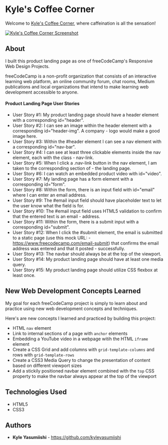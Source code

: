 # Kyle's Coffee Corner

Welcome to <a href="https://kyleyasumiishi.github.io/coffee-corner/index.html">Kyle's Coffee Corner</a>, where caffeination is all the sensation!

<a href="https://kyleyasumiishi.github.io/coffee-corner/index.html">![Kyle's Coffee Corner Screenshot](https://gdurl.com/Cijn)</a>

## About

I built this product landing page as one of freeCodeCamp's Responsive Web Design Projects.

freeCodeCamp is a non-profit organization that consists of an interactive learning web platform, an online community forum, chat rooms, Medium publications and local organizations that intend to make learning web development accessible to anyone.

#### Product Landing Page User Stories

- User Story #1: My product landing page should have a header element with a corresponding id="header".
- User Story #2: I can see an image within the header element with a corresponding id="header-img". A company - logo would make a good image here.
- User Story #3: Within the #header element I can see a nav element with a corresponding id="nav-bar".
- User Story #4: I can see at least three clickable elements inside the nav element, each with the class - nav-link.
- User Story #5: When I click a .nav-link button in the nav element, I am taken to the corresponding section of - the landing page.
- User Story #6: I can watch an embedded product video with id="video".
- User Story #7: My landing page has a form element with a corresponding id="form".
- User Story #8: Within the form, there is an input field with id="email" where I can enter an email address.
- User Story #9: The #email input field should have placeholder text to let the user know what the field is for.
- User Story #10: The #email input field uses HTML5 validation to confirm that the entered text is an email - address.
- User Story #11: Within the form, there is a submit input with a corresponding id="submit".
- User Story #12: When I click the #submit element, the email is submitted to a static page (use this mock URL: - https://www.freecodecamp.com/email-submit) that confirms the email address was entered and that it posted - successfully.
- User Story #13: The navbar should always be at the top of the viewport.
- User Story #14: My product landing page should have at least one media query.
- User Story #15: My product landing page should utilize CSS flexbox at least once.

## New Web Development Concepts Learned

My goal for each freeCodeCamp project is simply to learn about and practice using new web development concepts and techniques.

Here's are new concepts I learned and practiced by building this project:

- HTML <code>nav</code> element
- Link to internal sections of a page with <code>anchor</code> elements
- Embedding a YouTube video in a webpage witih the HTML <code>iframe</code> element
- Create a CSS Grid and add columns with <code>grid-template-columns</code> and rows with <code>grid-template-rows</code>
- Create a CSS3 Media Query to change the presentation of content based on different viewport sizes
- Add a stickily positioned navbar element combined with the <code>top</code> CSS property to make the navbar always appear at the top of the viewport

## Technologies Used

* HTML5
* CSS3

## Authors

* **Kyle Yasumiishi** - https://github.com/kyleyasumiishi
